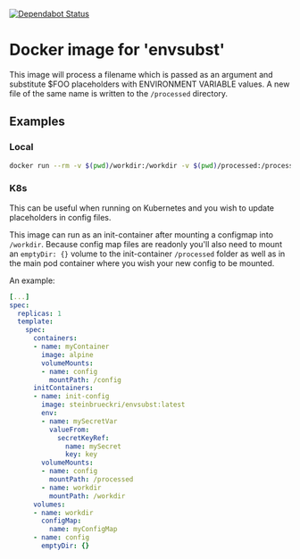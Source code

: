[![Dependabot Status](https://api.dependabot.com/badges/status?host=github&repo=steinbrueckri/envsubst)](https://dependabot.com)

# Docker image for 'envsubst'

This image will process a filename which is passed as an argument and substitute $FOO placeholders with ENVIRONMENT VARIABLE values. A new file of the same name is written to the `/processed` directory.

## Examples

### Local

```sh
docker run --rm -v $(pwd)/workdir:/workdir -v $(pwd)/processed:/processed -e "VAR_1=A" -e "VAR_2=b" steinbrueckri/envsubst:latest
```

### K8s

This can be useful when running on Kubernetes and you wish to update placeholders in config files.

This image can run as an init-container after mounting a configmap into `/workdir`.  Because config map files are readonly you'll also need to mount an `emptyDir: {}` volume to the init-container `/processed` folder as well as in the main pod container where you wish your new config to be mounted.

An example:

```yaml
[...]
spec:
  replicas: 1
  template:
    spec:
      containers:
      - name: myContainer
        image: alpine
        volumeMounts:
        - name: config
          mountPath: /config
      initContainers:
      - name: init-config
        image: steinbrueckri/envsubst:latest
        env:
        - name: mySecretVar
          valueFrom:
            secretKeyRef:
              name: mySecret
              key: key
        volumeMounts:
        - name: config
          mountPath: /processed
        - name: workdir
          mountPath: /workdir
      volumes:
      - name: workdir
        configMap:
          name: myConfigMap
      - name: config
        emptyDir: {}
```
